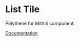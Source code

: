 # List Tile

Polythene for Mithril component.

[Documentation](../../docs/components/mithril/list-tile.md)
